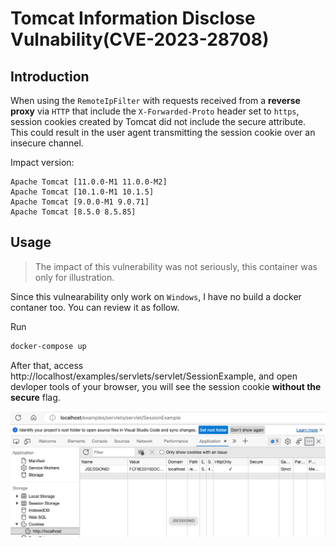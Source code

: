 # Tomcat Information Disclose Vulnability(CVE-2023-28708)

## Introduction

When using the `RemoteIpFilter` with requests received from a **reverse proxy** via `HTTP` that include the `X-Forwarded-Proto` header set to `https`, session cookies created by Tomcat did not include the secure attribute. This could result in the user agent transmitting the session cookie over an insecure channel.

Impact version:

```
Apache Tomcat [11.0.0-M1 11.0.0-M2]
Apache Tomcat [10.1.0-M1 10.1.5]
Apache Tomcat [9.0.0-M1 9.0.71]
Apache Tomcat [8.5.0 8.5.85]
```

## Usage

> The impact of this vulnerability was not seriously, this container was only for illustration.

Since this vulnearability only work on `Windows`, I have no build a docker contaner too.
You can review it as follow.

Run

```bash
docker-compose up
```

After that, access http://localhost/examples/servlets/servlet/SessionExample, and open devloper tools of your browser, you will see the session cookie **without the secure** flag.

![](images/SCR-20230323-nfga.png)